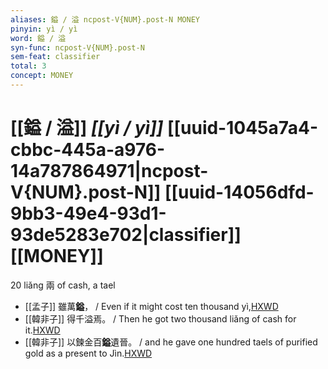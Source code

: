 ```yaml
---
aliases: 鎰 / 溢 ncpost-V{NUM}.post-N MONEY
pinyin: yì / yì
word: 鎰 / 溢
syn-func: ncpost-V{NUM}.post-N
sem-feat: classifier
total: 3
concept: MONEY 
---
```

# [[鎰 / 溢]] *[[yì / yì]]*  [[uuid-1045a7a4-cbbc-445a-a976-14a787864971|ncpost-V{NUM}.post-N]] [[uuid-14056dfd-9bb3-49e4-93d1-93de5283e702|classifier]] [[MONEY]]
20 liǎng 兩 of cash, a tael
 - [[孟子]] 雖萬**鎰**， / Even if it might cost ten thousand yì,[HXWD](https://hxwd.org/textview.html?location=KR1h0001_tls_002-53a.17)
 - [[韓非子]] 得千溢焉。 / Then he got two thousand liǎng of cash for it.[HXWD](https://hxwd.org/textview.html?location=KR3c0005_tls_023-17a.7)
 - [[韓非子]] 以鍊金百**鎰**遺晉。 / and he gave one hundred taels of purified gold as a present to Jìn.[HXWD](https://hxwd.org/textview.html?location=KR3c0005_tls_023-68a.10)